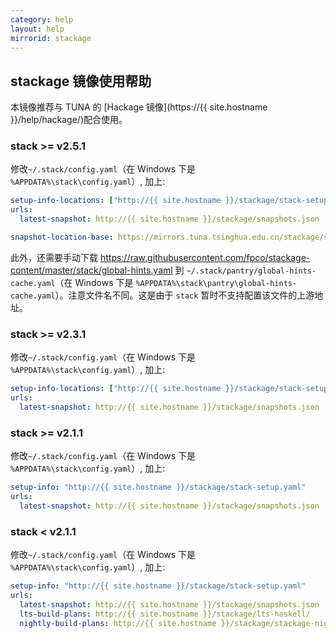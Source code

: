 ```yaml
---
category: help
layout: help
mirrorid: stackage
---
```


## stackage 镜像使用帮助

本镜像推荐与 TUNA 的 [Hackage 镜像](https://{{ site.hostname }}/help/hackage/)配合使用。

### stack >= v2.5.1

修改`~/.stack/config.yaml`（在 Windows 下是 `%APPDATA%\stack\config.yaml`）, 加上:

```yaml
setup-info-locations: ["http://{{ site.hostname }}/stackage/stack-setup.yaml"]
urls:
  latest-snapshot: http://{{ site.hostname }}/stackage/snapshots.json

snapshot-location-base: https://mirrors.tuna.tsinghua.edu.cn/stackage/stackage-snapshots/
```

此外，还需要手动下载 <https://raw.githubusercontent.com/fpco/stackage-content/master/stack/global-hints.yaml> 到 `~/.stack/pantry/global-hints-cache.yaml`（在 Windows 下是 `%APPDATA%\stack\pantry\global-hints-cache.yaml`）。注意文件名不同。这是由于 `stack` 暂时不支持配置该文件的上游地址。

### stack >= v2.3.1

修改`~/.stack/config.yaml`（在 Windows 下是 `%APPDATA%\stack\config.yaml`）, 加上:

```yaml
setup-info-locations: ["http://{{ site.hostname }}/stackage/stack-setup.yaml"]
urls:
  latest-snapshot: http://{{ site.hostname }}/stackage/snapshots.json
```

### stack >= v2.1.1

修改`~/.stack/config.yaml`（在 Windows 下是 `%APPDATA%\stack\config.yaml`）, 加上:

```yaml
setup-info: "http://{{ site.hostname }}/stackage/stack-setup.yaml"
urls:
  latest-snapshot: http://{{ site.hostname }}/stackage/snapshots.json
```

### stack < v2.1.1

修改`~/.stack/config.yaml`（在 Windows 下是 `%APPDATA%\stack\config.yaml`）, 加上:

```yaml
setup-info: "http://{{ site.hostname }}/stackage/stack-setup.yaml"
urls:
  latest-snapshot: http://{{ site.hostname }}/stackage/snapshots.json
  lts-build-plans: http://{{ site.hostname }}/stackage/lts-haskell/
  nightly-build-plans: http://{{ site.hostname }}/stackage/stackage-nightly/
```

